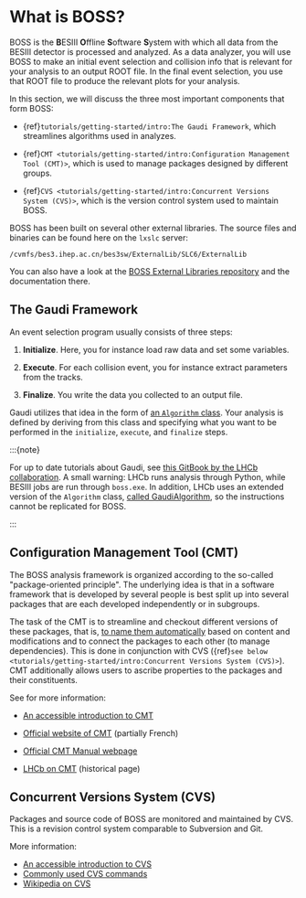 <!-- cspell:ignore ESIII ffline oftware ystem Chengping Shen -->

# What is BOSS?

BOSS is the **B**ESIII **O**ffline **S**oftware **S**ystem with which all data from the
BESIII detector is processed and analyzed. As a data analyzer, you will use BOSS to make
an initial event selection and collision info that is relevant for your analysis to an
output ROOT file. In the final event selection, you use that ROOT file to produce the
relevant plots for your analysis.

In this section, we will discuss the three most important components that form BOSS:

- {ref}`tutorials/getting-started/intro:The Gaudi Framework`, which streamlines
  algorithms used in analyzes.

- {ref}`CMT <tutorials/getting-started/intro:Configuration Management Tool (CMT)>`,
  which is used to manage packages designed by different groups.

- {ref}`CVS <tutorials/getting-started/intro:Concurrent Versions System (CVS)>`, which
  is the version control system used to maintain BOSS.

BOSS has been built on several other external libraries. The source files and binaries
can be found here on the `lxslc` server:

```text
/cvmfs/bes3.ihep.ac.cn/bes3sw/ExternalLib/SLC6/ExternalLib
```

You can also have a look at the
[BOSS External Libraries repository](https://github.com/redeboer/BOSS_ExternalLibs) and
the documentation there.

## The Gaudi Framework

An event selection program usually consists of three steps:

1. **Initialize**. Here, you for instance load raw data and set some variables.

2. **Execute**. For each collision event, you for instance extract parameters from the
   tracks.

3. **Finalize**. You write the data you collected to an output file.

Gaudi utilizes that idea in the form of
[an `Algorithm` class](https://dayabay.bnl.gov/dox/GaudiKernel/html/classAlgorithm.html).
Your analysis is defined by deriving from this class and specifying what you want to be
performed in the `initialize`, `execute`, and `finalize` steps.

:::{note}

For up to date tutorials about Gaudi, see
[this GitBook by the LHCb collaboration](https://lhcb.github.io/developkit-lessons/first-development-steps/02a-gaudi-helloworld.html).
A small warning: LHCb runs analysis through Python, while BESIII jobs are run through
`boss.exe`. In addition, LHCb uses an extended version of the `Algorithm` class,
[called GaudiAlgorithm](https://twiki.cern.ch/twiki/bin/view/LHCb/GaudiAlgorithm), so
the instructions cannot be replicated for BOSS.

:::

## Configuration Management Tool (CMT)

The BOSS analysis framework is organized according to the so-called "package-oriented
principle". The underlying idea is that in a software framework that is developed by
several people is best split up into several packages that are each developed
independently or in subgroups.

The task of the CMT is to streamline and checkout different versions of these packages,
that is,
[to name them automatically](http://polywww.in2p3.fr/activites/physique/glast/workbook/pages/cmtMRvcmt/defCMTpackage.htm)
based on content and modifications and to connect the packages to each other (to manage
dependencies). This is done in conjunction with CVS
({ref}`see below <tutorials/getting-started/intro:Concurrent Versions System (CVS)>`).
CMT additionally allows users to ascribe properties to the packages and their
constituents.

See for more information:

- [An accessible introduction to CMT](http://polywww.in2p3.fr/activites/physique/glast/workbook/pages/cmtMRvcmt/cmtIntroduction.htm)

- [Official website of CMT](http://www.cmtsite.net/) (partially French)

- [Official CMT Manual webpage](http://www.cmtsite.net/CMTDoc.html)

- [LHCb on CMT](https://lhcb-comp.web.cern.ch/lhcb-comp/support/CMT/cmt.htm) (historical
  page)

## Concurrent Versions System (CVS)

Packages and source code of BOSS are monitored and maintained by CVS. This is a revision
control system comparable to Subversion and Git.

More information:

- [An accessible introduction to CVS](https://www.gnu.org/software/trans-coord/manual/cvs/html_node/index.html)
- [Commonly used CVS commands](https://www.gnu.org/software/trans-coord/manual/cvs/html_node/CVS-commands.html)
- [Wikipedia on CVS](https://en.wikipedia.org/wiki/Concurrent_Versions_System)
